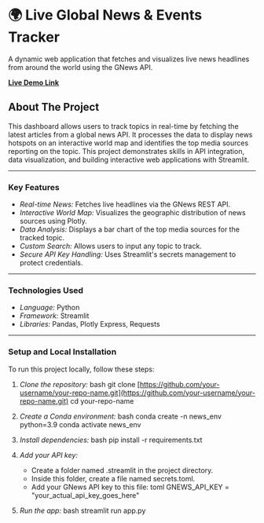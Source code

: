 # 🌍 Live Global News & Events Tracker

A dynamic web application that fetches and visualizes live news headlines from around the world using the GNews API.

**[Live Demo Link](https://news-dashboard-gbfxoy46ttutjpevyrws7k.streamlit.app/)**



## About The Project

This dashboard allows users to track topics in real-time by fetching the latest articles from a global news API. It processes the data to display news hotspots on an interactive world map and identifies the top media sources reporting on the topic. This project demonstrates skills in API integration, data visualization, and building interactive web applications with Streamlit.

---

### Key Features

* *Real-time News:* Fetches live headlines via the GNews REST API.
* *Interactive World Map:* Visualizes the geographic distribution of news sources using Plotly.
* *Data Analysis:* Displays a bar chart of the top media sources for the tracked topic.
* *Custom Search:* Allows users to input any topic to track.
* *Secure API Key Handling:* Uses Streamlit's secrets management to protect credentials.

---

### Technologies Used

* *Language:* Python
* *Framework:* Streamlit
* *Libraries:* Pandas, Plotly Express, Requests

---

### Setup and Local Installation

To run this project locally, follow these steps:

1.  *Clone the repository:*
    bash
    git clone [https://github.com/your-username/your-repo-name.git](https://github.com/your-username/your-repo-name.git)
    cd your-repo-name
    
2.  *Create a Conda environment:*
    bash
    conda create -n news_env python=3.9
    conda activate news_env
    
3.  *Install dependencies:*
    bash
    pip install -r requirements.txt
    
4.  *Add your API key:*
    * Create a folder named .streamlit in the project directory.
    * Inside this folder, create a file named secrets.toml.
    * Add your GNews API key to this file:
        toml
        GNEWS_API_KEY = "your_actual_api_key_goes_here"
        
5.  *Run the app:*
    bash
    streamlit run app.py
    
